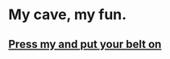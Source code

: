 # My cave, my fun.

## [Press my and put your belt on](https://matiassemelman.github.io/MyCommandCenter/)
